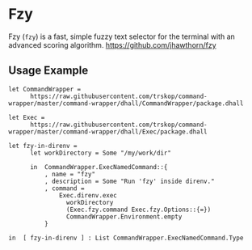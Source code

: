 # Fzy

Fzy (`fzy`) is a fast, simple fuzzy text selector for the terminal with an
advanced scoring algorithm.  <https://github.com/jhawthorn/fzy>


## Usage Example

```Dhall
let CommandWrapper =
      https://raw.githubusercontent.com/trskop/command-wrapper/master/command-wrapper/dhall/CommandWrapper/package.dhall

let Exec =
      https://raw.githubusercontent.com/trskop/command-wrapper/master/command-wrapper/dhall/Exec/package.dhall

let fzy-in-direnv =
      let workDirectory = Some "/my/work/dir"

      in  CommandWrapper.ExecNamedCommand::{
          , name = "fzy"
          , description = Some "Run 'fzy' inside direnv."
          , command =
              Exec.direnv.exec
                workDirectory
                (Exec.fzy.command Exec.fzy.Options::{=})
                CommandWrapper.Environment.empty
          }

in  [ fzy-in-direnv ] : List CommandWrapper.ExecNamedCommand.Type
```

